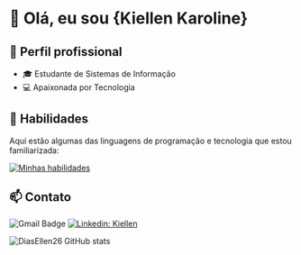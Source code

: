 
# 👋 Olá, eu sou {Kiellen Karoline}

## 💼 Perfil profissional

-  🎓 Estudante de Sistemas de Informação
-  💻 Apaixonada por Tecnologia

##  🚀 Habilidades

Aqui estão algumas das linguagens de programação e tecnologia que estou familiarizada:

[![Minhas habilidades](https://skillicons.dev/icons?i=java,py,php,cs,hibernate,postman,maven,css,html,spring,docker,react,bootstrap,figma,git,github,idea,mysql,postgres,vercel)](skillicons.dev)

##  📫 Contato

![Gmail Badge](https://img.shields.io/badge/-{karolinekiellen@gmail.com}-006bed?style=flat-square&logo=Gmail&logoColor=white&link=mailto:{karolinekiellen@gmail.com}.)
[![Linkedin: Kiellen ](https://img.shields.io/badge/-kiellenkaroline-blue?style=flat-square&logo=Linkedin&logoColor=white&link=https://www.linkedin.com/in//)](https://www.linkedin.com/in/kiellen-karoline-350b95291/)


![DiasEllen26 GitHub stats](https://github-readme-stats.vercel.app/api?username=kiellenkaroline&show_icons=true&theme=dark) 

